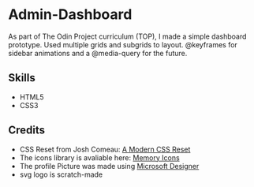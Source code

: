 # Admin-Dashboard
As part of The Odin Project curriculum (TOP), I made a simple dashboard prototype. Used multiple grids and subgrids to layout. @keyframes for sidebar animations and a @media-query for the future. 

## Skills
- HTML5
- CSS3

## Credits
- CSS Reset from Josh Comeau: <a href="https://www.joshwcomeau.com/css/custom-css-reset/" target="_blank">A Modern CSS Reset</a>
- The icons library is avaliable here: <a href="https://pictogrammers.com/library/memory/" target="_blank">Memory Icons</a>
- The profile Picture was made using <a href="https://designer.microsoft.com/" target="_blank">Microsoft Designer</a>
- svg logo is scratch-made
